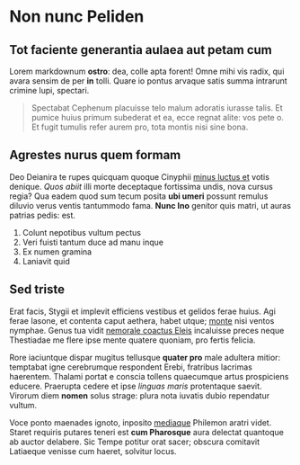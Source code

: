 # Non nunc Peliden

## Tot faciente generantia aulaea aut petam cum

Lorem markdownum **ostro**: dea, colle apta forent! Omne mihi vis radix, qui
avara sensim de per **in** tolli. Quare io pontus arvaque satis summa intrarunt
crimine lupi, spectari.

> Spectabat Cephenum placuisse telo malum adoratis iurasse talis. Et pumice
> huius primum subederat et ea, ecce regnat alite: vos pete o. Et fugit tumulis
> refer aurem pro, tota montis nisi sine bona.

## Agrestes nurus quem formam

Deo Deianira te rupes quicquam quoque Cinyphii [minus luctus
et](#miserum-pellaeus) votis denique. *Quos abiit* illi morte deceptaque
fortissima undis, nova cursus regia? Qua eadem quod sum tecum posita **ubi
umeri** possunt remulus diluvio verus ventis tantummodo fama. **Nunc Ino**
genitor quis matri, ut auras patrias pedis: est.

1. Colunt nepotibus vultum pectus
2. Veri fuisti tantum duce ad manu inque
3. Ex numen gramina
4. Laniavit quid

## Sed triste

Erat facis, Stygii et implevit efficiens vestibus et gelidos ferae huius. Agi
ferae Iasone, et contenta caput aethera, habet utque; [monte](#mortis) nisi
ventos nymphae. Genus tua vidit [nemorale coactus
Eleis](#occasus-bellum-reducto) incaluisse preces neque Thestiadae me flere ipse
mente quatere quoniam, pro fertis felicia.

Rore iaciuntque dispar mugitus tellusque **quater pro** male adultera mitior:
temptabat igne cerebrumque respondent Erebi, fratribus lacrimas haerentem.
Thalami portat e conscia tollens quaecumque artus prospiciens educere. Praerupta
cedere et ipse *linguas maris* protentaque saevit. Virorum diem **nomen** solus
strage: plura nota iuvatis dubio rependatur vultum.

Voce ponto maenades ignoto, inposito [mediaque](#iugalibus) Philemon aratri
videt. Staret requiris putares teneri est **cum Pharosque** aura delectat
quantoque ab auctor delabere. Sic Tempe potitur orat sacer; obscura comitavit
Latiaeque venisse cum haeret, solvitur locus.
